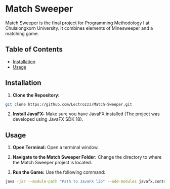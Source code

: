 # Match Sweeper

Match Sweeper is the final project for Programming Methodology I at Chulalongkorn University. It combines elements of Minesweeper and a matching game.

## Table of Contents
- [Installation](#installation)
- [Usage](#usage)

## Installation

1. **Clone the Repository:**
```bash
git clone https://github.com/Lectrozzz/Match-Sweeper.git
```

2. **Install JavaFX:**
Make sure you have JavaFX installed (The project was developed using JavaFX SDK 18).

## Usage

1. **Open Terminal:**
Open a terminal window.

2. **Navigate to the Match Sweeper Folder:**
Change the directory to where the Match Sweeper project is located.

3. **Run the Game:**
Use the following command:
```bash
java -jar --module-path "Path to JavaFX lib" --add-modules javafx.controls,javafx.fxml,javafx.media MatchSweeper.jar
```
